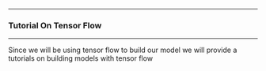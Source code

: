 -----
### Tutorial On Tensor Flow
-----
<span> Since we will be using tensor flow to build our model we will provide a tutorials on building models with tensor flow
</span>
